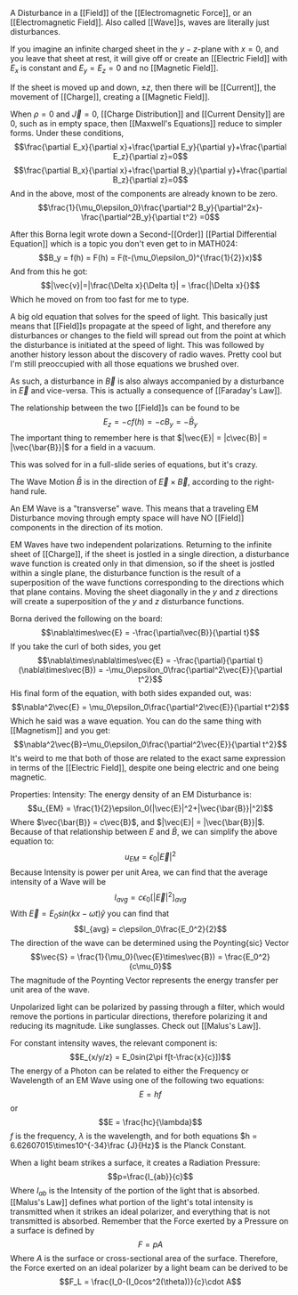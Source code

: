 A Disturbance in a [[Field]] of the [[Electromagnetic Force]], or an [[Electromagnetic Field]].
Also called [[Wave]]s, waves are literally just disturbances.

If you imagine an infinite charged sheet in the $y-z$-plane with $x=0$, and you leave that sheet at rest, it will give off or create an [[Electric Field]] with $E_x$ is constant and $E_y=E_z=0$ and no [[Magnetic Field]].

If the sheet is moved up and down, $\pm z$, then there will be [[Current]], the movement of [[Charge]], creating a [[Magnetic Field]].

When $\rho=0$ and $\vec{J}=0$, [[Charge Distribution]] and [[Current Density]] are 0, such as in empty space, then [[Maxwell's Equations]] reduce to simpler forms.
Under these conditions, $$\frac{\partial E_x}{\partial x}+\frac{\partial E_y}{\partial y}+\frac{\partial E_z}{\partial z}=0$$$$\frac{\partial B_x}{\partial x}+\frac{\partial B_y}{\partial y}+\frac{\partial B_z}{\partial z}=0$$
And in the above, most of the components are already known to be zero.
$$\frac{1}{\mu_0\epsilon_0}\frac{\partial^2 B_y}{\partial^2x}-\frac{\partial^2B_y}{\partial t^2} =0$$

After this Borna legit wrote down a Second-[[Order]] [[Partial Differential Equation]] which is a topic you don't even get to in MATH024:$$B_y = f(h) = F(h) = F(t-(\mu_0\epsilon_0)^{\frac{1}{2}}x)$$
And from this he got:$$|\vec{v}|=|\frac{\Delta x}{\Delta t}| = \frac{|\Delta x}{}$$
Which he moved on from too fast for me to type.

A big old equation that solves for the speed of light.
This basically just means that [[Field]]s propagate at the speed of light, and therefore any disturbances or changes to the field will spread out from the point at which the disturbance is initiated at the speed of light.
This was followed by another history lesson about the discovery of radio waves. Pretty cool but I'm still preoccupied with all those equations we brushed over.

As such, a disturbance in $\vec{B}$ is also always accompanied by a disturbance in $\vec{E}$ and vice-versa. This is actually a consequence of [[Faraday's Law]].

The relationship between the two [[Field]]s can be found to be$$E_z = -cf(h) = -cB_y = -\bar{B}_y$$
The important thing to remember here is that $|\vec{E}| = |c\vec{B}| = |\vec{\bar{B}}|$ for a field in a vacuum.

This was solved for in a full-slide series of equations, but it's crazy.

The Wave Motion $\bar{B}$ is in the direction of $\vec{E}\times\vec{B}$, according to the right-hand rule.

An EM Wave is a "transverse" wave. This means that a traveling EM Disturbance moving through empty space will have NO [[Field]] components in the direction of its motion.

EM Waves have two independent polarizations. Returning to the infinite sheet of [[Charge]], if the sheet is jostled in a single direction, a disturbance wave function is created only in that dimension, so if the sheet is jostled within a single plane, the disturbance function is the result of a superposition of the wave functions corresponding to the directions which that plane contains.
Moving the sheet diagonally in the $y$ and $z$ directions will create a superposition of the $y$ and $z$ disturbance functions.

Borna derived the following on the board:$$\nabla\times\vec{E} = -\frac{\partial\vec{B}}{\partial t}$$
If you take the curl of both sides, you get$$\nabla\times\nabla\times\vec{E} = -\frac{\partial}{\partial t}(\nabla\times\vec{B}) = -\mu_0\epsilon_0\frac{\partial^2\vec{E}}{\partial t^2}$$
His final form of the equation, with both sides expanded out, was:$$\nabla^2\vec{E} = \mu_0\epsilon_0\frac{\partial^2\vec{E}}{\partial t^2}$$
Which he said was a wave equation.
You can do the same thing with [[Magnetism]] and you get:$$\nabla^2\vec{B}=\mu_0\epsilon_0\frac{\partial^2\vec{E}}{\partial t^2}$$
It's weird to me that both of those are related to the exact same expression in terms of the [[Electric Field]], despite one being electric and one being magnetic.

Properties:
Intensity:
The energy density of an EM Disturbance is:$$u_{EM} = \frac{1}{2}\epsilon_0(|\vec{E}|^2+|\vec{\bar{B}}|^2)$$
Where $\vec{\bar{B}} = c\vec{B}$,  and $|\vec{E}| = |\vec{\bar{B}}|$. Because of that relationship between $E$ and $\bar{B}$, we can simplify the above equation to: $$u_{EM} = \epsilon_0|\vec{E}|^2$$
Because Intensity is power per unit Area, we can find that the average intensity of a Wave will be$$I_{avg} = c\epsilon_0[|\vec{E}|^2]_{avg}$$
With $\vec{E} = E_0sin(kx-\omega t)\hat{y}$ you can find that$$I_{avg} = c\epsilon_0\frac{E_0^2}{2}$$
The direction of the wave can be determined using the Poynting{sic} Vector$$\vec{S} = \frac{1}{\mu_0}(\vec{E}\times\vec{B}) = \frac{E_0^2}{c\mu_0}$$
The magnitude of the Poynting Vector represents the energy transfer per unit area of the wave.

Unpolarized light can be polarized by passing through a filter, which would remove the portions in particular directions, therefore polarizing it and reducing its magnitude. Like sunglasses.
Check out [[Malus's Law]].


For constant intensity waves, the relevant component is:$$E_{x/y/z} = E_0sin(2\pi f[t-\frac{x}{c}])$$
The energy of a Photon can be related to either the Frequency or Wavelength of an EM Wave using one of the following two equations:$$E = hf$$
or $$E = \frac{hc}{\lambda}$$
$f$ is the frequency, $\lambda$ is the wavelength, and for both equations $h = 6.62607015\times10^{-34}\frac {J}{Hz}$ is the Planck Constant.

When a light beam strikes a surface, it creates a Radiation Pressure:$$p=\frac{I_{ab}}{c}$$
Where $I_{ab}$ is the Intensity of the portion of the light that is absorbed. [[Malus's Law]] defines what portion of the light's total intensity is transmitted when it strikes an ideal polarizer, and everything that is not transmitted is absorbed.
Remember that the Force exerted by a Pressure on a surface is defined by$$F=pA$$
Where $A$ is the surface or cross-sectional area of the surface.
Therefore, the Force exerted on an ideal polarizer by a light beam can be derived to be$$F_L = \frac{I_0-(I_0cos^2(\theta))}{c}\cdot A$$